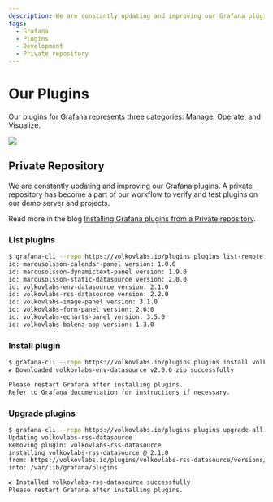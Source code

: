 ```yaml
---
description: We are constantly updating and improving our Grafana plugins.
tags:
  - Grafana
  - Plugins
  - Development
  - Private repository
---
```


# Our Plugins

Our plugins for Grafana represents three categories: Manage, Operate, and Visualize.

<img src="/img/plugins.svg" />

## Private Repository

We are constantly updating and improving our Grafana plugins. A private repository has become a part of our workflow to verify and test plugins on our demo server and projects.

Read more in the blog [Installing Grafana plugins from a Private repository](https://volkovlabs.com/installing-grafana-plugins-from-a-private-repository-805b54a1add3).

### List plugins

```sh
$ grafana-cli --repo https://volkovlabs.io/plugins plugins list-remote
id: marcusolsson-calendar-panel version: 1.0.0
id: marcusolsson-dynamictext-panel version: 1.9.0
id: marcusolsson-static-datasource version: 2.0.0
id: volkovlabs-env-datasource version: 2.1.0
id: volkovlabs-rss-datasource version: 2.2.0
id: volkovlabs-image-panel version: 3.1.0
id: volkovlabs-form-panel version: 2.6.0
id: volkovlabs-echarts-panel version: 3.5.0
id: volkovlabs-balena-app version: 1.3.0
```

### Install plugin

```bash
$ grafana-cli --repo https://volkovlabs.io/plugins plugins install volkovlabs-env-datasource
✔ Downloaded volkovlabs-env-datasource v2.0.0 zip successfully

Please restart Grafana after installing plugins.
Refer to Grafana documentation for instructions if necessary.
```

### Upgrade plugins

```bash
$ grafana-cli --repo https://volkovlabs.io/plugins plugins upgrade-all
Updating volkovlabs-rss-datasource
Removing plugin: volkovlabs-rss-datasource
installing volkovlabs-rss-datasource @ 2.1.0
from: https://volkovlabs.io/plugins/volkovlabs-rss-datasource/versions/2.1.0/download
into: /var/lib/grafana/plugins

✔ Installed volkovlabs-rss-datasource successfully
Please restart Grafana after installing plugins.
```
